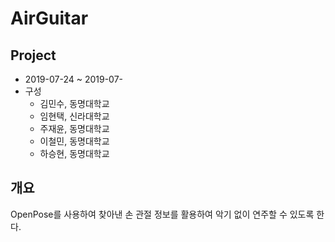 # AirGuitar

## Project
- 2019-07-24 \~ 2019-07-
- 구성
   - 김민수, 동명대학교  
   - 임현택, 신라대학교
   - 주재윤, 동명대학교
   - 이철민, 동명대학교
   - 하승현, 동명대학교

## 개요
OpenPose를 사용하여 찾아낸 손 관절 정보를 활용하여 악기 없이 연주할 수 있도록 한다.

